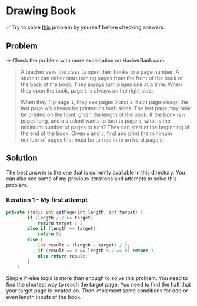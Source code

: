 # Drawing Book

✅ Try to solve [this](https://www.hackerrank.com/challenges/drawing-book/problem) problem by yourself before checking answers.

## Problem

-> Check the problem with more explanation on HackerRank.com

> A teacher asks the class to open their books to a page number. A student can either start turning pages from the front of the book or the back of the book. They always turn pages one at a time. When they open the book, page `1` is always on the right side:
>
> When they flip page `1`, they see pages `2` and `3`. Each page except the last page will always be printed on both sides. The last page may only be printed on the front, given the length of the book. If the book is `n` pages long, and a student wants to turn to page `p`, what is the minimum number of pages to turn? They can start at the beginning of the end of the book.
> Given `n` and `p`, find and print the minimum number of pages that must be turned in to arrive at page `p`.

## Solution

The best answer is the one that is currently available in this directory. You can also see some of my previous iterations and attempts to solve this problem.

### Iteration 1 - My first attempt

```java
private static int getPage(int length, int target) {
        if (length / 2 >= target)
            return target / 2;
        else if (length == target)
            return 0;
        else {
            int result = (length - target) / 2;
            if (result == 0 && length % 2 == 0) return 1;
            else return result;
        }
    }
```

Simple if-else logic is more than enough to solve this problem. You need to find the shortest way to reach the target page. You need to find the half that your target page is located on. Then implement some conditions for odd or even length inputs of the book.
